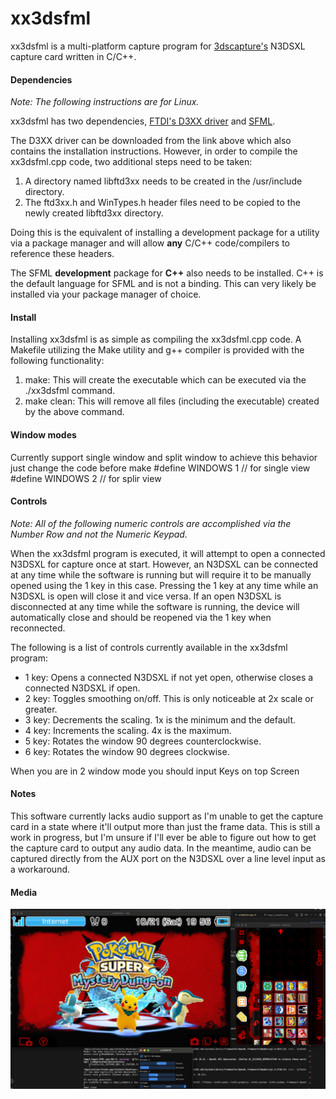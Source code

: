 # **xx3dsfml**

xx3dsfml is a multi-platform capture program for [3dscapture's](https://3dscapture.com/) N3DSXL capture card written in C/C++.

#### Dependencies

*Note: The following instructions are for Linux.*

xx3dsfml has two dependencies, [FTDI's D3XX driver](https://ftdichip.com/drivers/d3xx-drivers/) and [SFML](https://www.sfml-dev.org/).

The D3XX driver can be downloaded from the link above which also contains the installation instructions. However, in order to compile the xx3dsfml.cpp code, two additional steps need to be taken:

1. A directory named libftd3xx needs to be created in the /usr/include directory.
2. The ftd3xx.h and WinTypes.h header files need to be copied to the newly created libftd3xx directory.

Doing this is the equivalent of installing a development package for a utility via a package manager and will allow **any** C/C++ code/compilers to reference these headers.

The SFML **development** package for **C++** also needs to be installed. C++ is the default language for SFML and is not a binding. This can very likely be installed via your package manager of choice.

#### Install

Installing xx3dsfml is as simple as compiling the xx3dsfml.cpp code. A Makefile utilizing the Make utility and g++ compiler is provided with the following functionality:

1. make:	This will create the executable which can be executed via the ./xx3dsfml command.
2. make clean:	This will remove all files (including the executable) created by the above command.

#### Window modes

Currently support single window and split window to achieve this behavior just change the code before make
#define WINDOWS 1 // for single view
#define WINDOWS 2 // for splir view

#### Controls

*Note: All of the following numeric controls are accomplished via the Number Row and not the Numeric Keypad.*

When the xx3dsfml program is executed, it will attempt to open a connected N3DSXL for capture once at start. However, an N3DSXL can be connected at any time while the software is running but will require it to be manually opened using the 1 key in this case. Pressing the 1 key at any time while an N3DSXL is open will close it and vice versa. If an open N3DSXL is disconnected at any time while the software is running, the device will automatically close and should be reopened via the 1 key when reconnected.

The following is a list of controls currently available in the xx3dsfml program:

- 1 key: Opens a connected N3DSXL if not yet open, otherwise closes a connected N3DSXL if open.
- 2 key: Toggles smoothing on/off. This is only noticeable at 2x scale or greater.
- 3 key: Decrements the scaling. 1x is the minimum and the default.
- 4 key: Increments the scaling. 4x is the maximum.
- 5 key: Rotates the window 90 degrees counterclockwise.
- 6 key: Rotates the window 90 degrees clockwise.

When you are in 2 window mode you should input Keys on top Screen

#### Notes

This software currently lacks audio support as I'm unable to get the capture card in a state where it'll output more than just the frame data. This is still a work in progress, but I'm unsure if I'll ever be able to figure out how to get the capture card to output any audio data. In the meantime, audio can be captured directly from the AUX port on the N3DSXL over a line level input as a workaround.

#### Media

![xx3dsfml](xx3dsfml.png "xx3dsfml")
